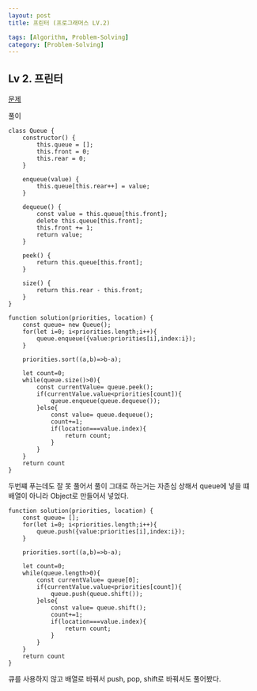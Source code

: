 ```yaml
---
layout: post
title: 프린터 (프로그래머스 LV.2)

tags: [Algorithm, Problem-Solving]
category: [Problem-Solving]
---
```


## Lv 2. 프린터

[문제](https://programmers.co.kr/learn/courses/30/lessons/42587)

풀이

    class Queue {
        constructor() {
            this.queue = [];
            this.front = 0;
            this.rear = 0;
        }

        enqueue(value) {
            this.queue[this.rear++] = value;
        }

        dequeue() {
            const value = this.queue[this.front];
            delete this.queue[this.front];
            this.front += 1;
            return value;
        }

        peek() {
            return this.queue[this.front];
        }

        size() {
            return this.rear - this.front;
        }
    }

    function solution(priorities, location) {
        const queue= new Queue();
        for(let i=0; i<priorities.length;i++){
            queue.enqueue({value:priorities[i],index:i});
        }

        priorities.sort((a,b)=>b-a);

        let count=0;
        while(queue.size()>0){
            const currentValue= queue.peek();
            if(currentValue.value<priorities[count]){
                queue.enqueue(queue.dequeue());
            }else{
                const value= queue.dequeue();
                count+=1;
                if(location===value.index){
                    return count;
                }
            }
        }
        return count
    }

두번쨰 푸는데도 잘 못 풀어서 풀이 그대로 하는거는 자존심 상해서 queue에 넣을 떄 배열이 아니라 Object로 만들어서 넣었다.

    function solution(priorities, location) {
        const queue= [];
        for(let i=0; i<priorities.length;i++){
            queue.push({value:priorities[i],index:i});
        }

        priorities.sort((a,b)=>b-a);

        let count=0;
        while(queue.length>0){
            const currentValue= queue[0];
            if(currentValue.value<priorities[count]){
                queue.push(queue.shift());
            }else{
                const value= queue.shift();
                count+=1;
                if(location===value.index){
                    return count;
                }
            }
        }
        return count
    }

큐를 사용하지 않고 배열로 바꿔서 push, pop, shift로 바꿔서도 풀어봤다.
